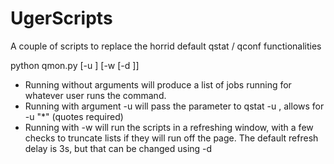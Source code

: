 # UgerScripts
A couple of scripts to replace the horrid default qstat / qconf functionalities


python qmon.py [-u <username>] [-w [-d <delay>]]
  - Running without arguments will produce a list of jobs running for whatever user runs the command.
  - Running with argument -u <username> will pass the parameter to qstat -u <username>, allows for -u "*" (quotes required)
  - Running with -w will run the scripts in a refreshing window, with a few checks to truncate lists if they will run off the page.  The default refresh delay is 3s, but that can be changed using -d <delay>
